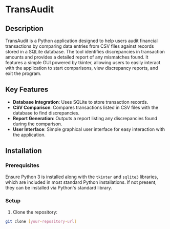 # TransAudit

## Description
TransAudit is a Python application designed to help users audit financial transactions by comparing data entries from CSV files against records stored in a SQLite database. The tool identifies discrepancies in transaction amounts and provides a detailed report of any mismatches found. It features a simple GUI powered by tkinter, allowing users to easily interact with the application to start comparisons, view discrepancy reports, and exit the program.

## Key Features
- **Database Integration**: Uses SQLite to store transaction records.
- **CSV Comparison**: Compares transactions listed in CSV files with the database to find discrepancies.
- **Report Generation**: Outputs a report listing any discrepancies found during the comparison.
- **User Interface**: Simple graphical user interface for easy interaction with the application.

## Installation

### Prerequisites
Ensure Python 3 is installed along with the `tkinter` and `sqlite3` libraries, which are included in most standard Python installations. If not present, they can be installed via Python's standard library.

### Setup
1. Clone the repository:
```bash
git clone [your-repository-url]

